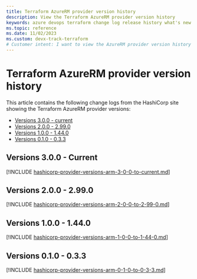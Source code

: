 ```yaml
---
title: Terraform AzureRM provider version history
description: View the Terraform AzureRM provider version history
keywords: azure devops terraform change log release history what's new
ms.topic: reference
ms.date: 11/02/2023
ms.custom: devx-track-terraform
# Customer intent: I want to view the AzureRM provider version history
---
```


# Terraform AzureRM provider version history

This article contains the following change logs from the HashiCorp site showing the Terraform AzureRM provider versions:

- [Versions 3.0.0 - current](https://github.com/hashicorp/terraform-provider-azurerm/blob/main/CHANGELOG.md)
- [Versions 2.0.0 - 2.99.0](https://github.com/hashicorp/terraform-provider-azurerm/blob/main/CHANGELOG-v2.md)
- [Versions 1.0.0 - 1.44.0](https://github.com/hashicorp/terraform-provider-azurerm/blob/main/CHANGELOG-v1.md)
- [Versions 0.1.0 - 0.3.3](https://github.com/hashicorp/terraform-provider-azurerm/blob/main/CHANGELOG-v0.md)

## Versions 3.0.0 - Current

[!INCLUDE [hashicorp-provider-versions-arm-3-0-0-to-current.md](includes/hashicorp-provider-versions-arm-3-0-0-to-current.md)]

## Versions 2.0.0 - 2.99.0

[!INCLUDE [hashicorp-provider-versions-arm-2-0-0-to-2-99-0.md](includes/hashicorp-provider-versions-arm-2-0-0-to-2-99-0.md)]

## Versions 1.0.0 - 1.44.0

[!INCLUDE [hashicorp-provider-versions-arm-1-0-0-to-1-44-0.md](includes/hashicorp-provider-versions-arm-1-0-0-to-1-44-0.md)]

## Versions 0.1.0 - 0.3.3
[!INCLUDE [hashicorp-provider-versions-arm-0-1-0-to-0-3-3.md](includes/hashicorp-provider-versions-arm-0-1-0-to-0-3-3.md)]
